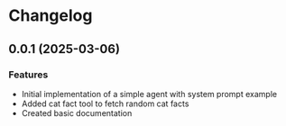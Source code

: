 # Changelog

## 0.0.1 (2025-03-06)

### Features

- Initial implementation of a simple agent with system prompt example
- Added cat fact tool to fetch random cat facts
- Created basic documentation
